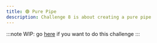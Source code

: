```yaml
---
title: 🟢 Pure Pipe
description: Challenge 8 is about creating a pure pipe
---
```


:::note
WIP: go [here](https://github.com/tomalaforge/angular-challenges/blob/main/apps/pipe-easy/README.md) if you want to do this challenge
:::
